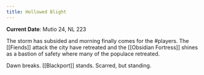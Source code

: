 ```yaml
---
title: Hollowed Blight
---
```

**Current Date**: Mutio 24, NL 223

The storm has subsided and morning finally comes for the #players. The [[Fiends]] attack the city have retreated and the [[Obsidian Fortress]] shines as a bastion of safety where many of the populace retreated.

Dawn breaks. [[Blackport]] stands. Scarred, but standing.
